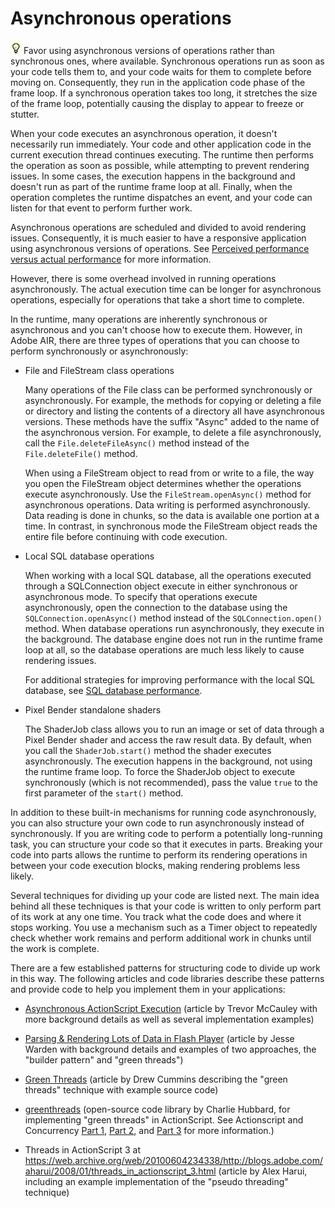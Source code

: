 # Asynchronous operations

![](../img/tip_help.png) Favor using asynchronous versions of operations rather
than synchronous ones, where available. Synchronous operations run as soon as
your code tells them to, and your code waits for them to complete before moving
on. Consequently, they run in the application code phase of the frame loop. If a
synchronous operation takes too long, it stretches the size of the frame loop,
potentially causing the display to appear to freeze or stutter.

When your code executes an asynchronous operation, it doesn't necessarily run
immediately. Your code and other application code in the current execution
thread continues executing. The runtime then performs the operation as soon as
possible, while attempting to prevent rendering issues. In some cases, the
execution happens in the background and doesn't run as part of the runtime frame
loop at all. Finally, when the operation completes the runtime dispatches an
event, and your code can listen for that event to perform further work.

Asynchronous operations are scheduled and divided to avoid rendering issues.
Consequently, it is much easier to have a responsive application using
asynchronous versions of operations. See
[Perceived performance versus actual performance](../introduction/perceived-performance-vs-actual-performance.md)
for more information.

However, there is some overhead involved in running operations asynchronously.
The actual execution time can be longer for asynchronous operations, especially
for operations that take a short time to complete.

In the runtime, many operations are inherently synchronous or asynchronous and
you can't choose how to execute them. However, in Adobe AIR, there are three
types of operations that you can choose to perform synchronously or
asynchronously:

- File and FileStream class operations

  Many operations of the File class can be performed synchronously or
  asynchronously. For example, the methods for copying or deleting a file or
  directory and listing the contents of a directory all have asynchronous
  versions. These methods have the suffix "Async" added to the name of the
  asynchronous version. For example, to delete a file asynchronously, call the
  `File.deleteFileAsync()` method instead of the `File.deleteFile()` method.

  When using a FileStream object to read from or write to a file, the way you
  open the FileStream object determines whether the operations execute
  asynchronously. Use the `FileStream.openAsync()` method for asynchronous
  operations. Data writing is performed asynchronously. Data reading is done in
  chunks, so the data is available one portion at a time. In contrast, in
  synchronous mode the FileStream object reads the entire file before continuing
  with code execution.

- Local SQL database operations

  When working with a local SQL database, all the operations executed through a
  SQLConnection object execute in either synchronous or asynchronous mode. To
  specify that operations execute asynchronously, open the connection to the
  database using the `SQLConnection.openAsync()` method instead of the
  `SQLConnection.open()` method. When database operations run asynchronously,
  they execute in the background. The database engine does not run in the
  runtime frame loop at all, so the database operations are much less likely to
  cause rendering issues.

  For additional strategies for improving performance with the local SQL
  database, see
  [SQL database performance](../sql-database-performance/index.md).

- Pixel Bender standalone shaders

  The ShaderJob class allows you to run an image or set of data through a Pixel
  Bender shader and access the raw result data. By default, when you call the
  `ShaderJob.start()` method the shader executes asynchronously. The execution
  happens in the background, not using the runtime frame loop. To force the
  ShaderJob object to execute synchronously (which is not recommended), pass the
  value `true` to the first parameter of the `start()` method.

In addition to these built-in mechanisms for running code asynchronously, you
can also structure your own code to run asynchronously instead of synchronously.
If you are writing code to perform a potentially long-running task, you can
structure your code so that it executes in parts. Breaking your code into parts
allows the runtime to perform its rendering operations in between your code
execution blocks, making rendering problems less likely.

Several techniques for dividing up your code are listed next. The main idea
behind all these techniques is that your code is written to only perform part of
its work at any one time. You track what the code does and where it stops
working. You use a mechanism such as a Timer object to repeatedly check whether
work remains and perform additional work in chunks until the work is complete.

There are a few established patterns for structuring code to divide up work in
this way. The following articles and code libraries describe these patterns and
provide code to help you implement them in your applications:

- [Asynchronous ActionScript Execution](https://web.archive.org/web/20120509020649/http://www.senocular.com/flash/tutorials/asyncoperations/)
  (article by Trevor McCauley with more background details as well as several
  implementation examples)

- [Parsing & Rendering Lots of Data in Flash Player](https://web.archive.org/web/20150601191847/http://jessewarden.com/2009/02/parsing-rendering-lots-of-data-in-flash-player.html)
  (article by Jesse Warden with background details and examples of two
  approaches, the "builder pattern" and "green threads")

- [Green Threads](https://web.archive.org/web/20121031135308/http://blog.generalrelativity.org/actionscript-30/green-threads/)
  (article by Drew Cummins describing the "green threads" technique with example
  source code)

- [greenthreads](https://code.google.com/archive/p/greenthreads/) (open-source
  code library by Charlie Hubbard, for implementing "green threads" in
  ActionScript. See Actionscript and Concurrency
  [Part 1](https://web.archive.org/web/20150504000342/http://wrongnotes.blogspot.com/2009/02/concurrency-and-actionscript-part-i-of.html),
  [Part 2](https://web.archive.org/web/20150503235745/http://wrongnotes.blogspot.com/2009/02/actionscript-and-concurrency-ii-of-iii.html),
  and
  [Part 3](https://web.archive.org/web/20160208223856/http://wrongnotes.blogspot.com/2009/02/actionscript-and-concurrency-iii-of-iii.html)
  for more information.)

- Threads in ActionScript 3 at
  <https://web.archive.org/web/20100604234338/http://blogs.adobe.com/aharui/2008/01/threads_in_actionscript_3.html>
  (article by Alex Harui, including an example implementation of the "pseudo
  threading" technique)
